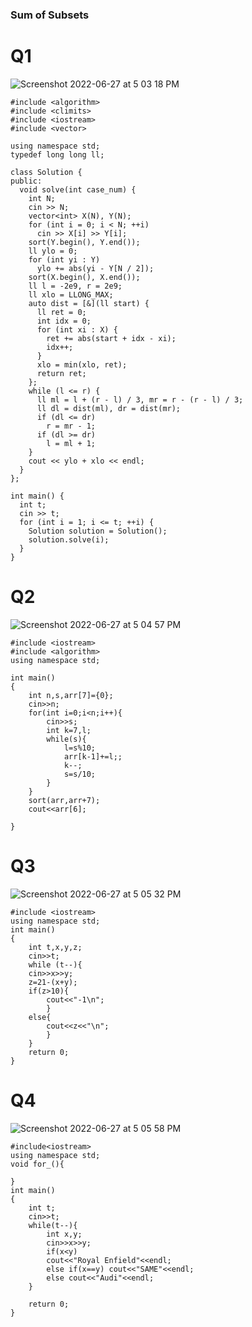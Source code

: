 ### Sum of Subsets

# Q1

![Screenshot 2022-06-27 at 5 03 18 PM](https://user-images.githubusercontent.com/69889418/175932016-4b69b908-3dad-42fd-9e80-8701b8213e61.png)

```
#include <algorithm>
#include <climits>
#include <iostream>
#include <vector>

using namespace std;
typedef long long ll;

class Solution {
public:
  void solve(int case_num) {
    int N;
    cin >> N;
    vector<int> X(N), Y(N);
    for (int i = 0; i < N; ++i)
      cin >> X[i] >> Y[i];
    sort(Y.begin(), Y.end());
    ll ylo = 0;
    for (int yi : Y)
      ylo += abs(yi - Y[N / 2]);
    sort(X.begin(), X.end());
    ll l = -2e9, r = 2e9;
    ll xlo = LLONG_MAX;
    auto dist = [&](ll start) {
      ll ret = 0;
      int idx = 0;
      for (int xi : X) {
        ret += abs(start + idx - xi);
        idx++;
      }
      xlo = min(xlo, ret);
      return ret;
    };
    while (l <= r) {
      ll ml = l + (r - l) / 3, mr = r - (r - l) / 3;
      ll dl = dist(ml), dr = dist(mr);
      if (dl <= dr)
        r = mr - 1;
      if (dl >= dr)
        l = ml + 1;
    }
    cout << ylo + xlo << endl;
  }
};

int main() {
  int t;
  cin >> t;
  for (int i = 1; i <= t; ++i) {
    Solution solution = Solution();
    solution.solve(i);
  }
}
```

# Q2

![Screenshot 2022-06-27 at 5 04 57 PM](https://user-images.githubusercontent.com/69889418/175932261-b55f99a3-e934-489c-b5bd-f8efaa112114.png)

```
#include <iostream>
#include <algorithm>
using namespace std;

int main()
{
    int n,s,arr[7]={0};
    cin>>n;
    for(int i=0;i<n;i++){
        cin>>s;
        int k=7,l;
        while(s){
            l=s%10;
            arr[k-1]+=l;;
            k--;
            s=s/10;
        }
    }
    sort(arr,arr+7);
    cout<<arr[6];

}
```

# Q3
![Screenshot 2022-06-27 at 5 05 32 PM](https://user-images.githubusercontent.com/69889418/175932356-7f3fc94e-3b53-49c6-acd1-f880ff48ed63.png)

```
#include <iostream>
using namespace std;
int main()
{
    int t,x,y,z;
    cin>>t;
    while (t--){
    cin>>x>>y;
    z=21-(x+y);
    if(z>10){
        cout<<"-1\n";
        }
    else{ 
        cout<<z<<"\n";
        }
    }
    return 0;
}
```

# Q4
![Screenshot 2022-06-27 at 5 05 58 PM](https://user-images.githubusercontent.com/69889418/175932407-92795c6e-ad87-4f67-b534-d7248fdaf307.png)

```
#include<iostream>
using namespace std;
void for_(){

}
int main()
{
    int t;
    cin>>t;
    while(t--){
        int x,y;
        cin>>x>>y;
        if(x<y)
        cout<<"Royal Enfield"<<endl;
        else if(x==y) cout<<"SAME"<<endl;
        else cout<<"Audi"<<endl;
    }

    return 0;
}
```
